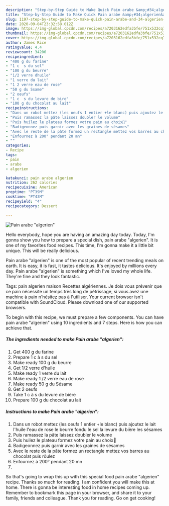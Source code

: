 ```yaml
---
description: "Step-by-Step Guide to Make Quick Pain arabe &amp;#34;algerien&amp;#34;"
title: "Step-by-Step Guide to Make Quick Pain arabe &amp;#34;algerien&amp;#34;"
slug: 1197-step-by-step-guide-to-make-quick-pain-arabe-and-34-algerien-and-34
date: 2020-09-04T23:32:58.012Z
image: https://img-global.cpcdn.com/recipes/a7203162edfa3bfe/751x532cq70/pain-arabe-algerien-photo-principale-de-la-recette.jpg
thumbnail: https://img-global.cpcdn.com/recipes/a7203162edfa3bfe/751x532cq70/pain-arabe-algerien-photo-principale-de-la-recette.jpg
cover: https://img-global.cpcdn.com/recipes/a7203162edfa3bfe/751x532cq70/pain-arabe-algerien-photo-principale-de-la-recette.jpg
author: James Rice
ratingvalue: 4.4
reviewcount: 34206
recipeingredient:
- "400 g du farine"
- "1 c  s du sel"
- "100 g du beurre"
- "1/2 verre dhuile"
- "1 verre du lait"
- "1 2 verre eau de rose"
- "50 g du Ssame"
- "2 oeufs"
- "1 c  s du levure de bire"
- "100 g du chocolat au lait"
recipeinstructions:
- "Dans un robot mettez (les oeufs 1 entier +le blanc) puis ajoutez le lait l&#39;huile l&#39;eau de rose le beurre fondu le sel la levure du bière les sésames"
- "Puis ramassez la pâte laissez doubler le volume"
- "Puis huilez le plateau formez votre pain au choix🎁"
- "Badigeonnez puis garnir avec les graines de sésames"
- "Avec le reste de la pâte formez un rectangle mettez vos barres au chocolat puis rôulez"
- "Enfournez à 200° pendant 20 mn"
- ""
categories:
- Recipe
tags:
- pain
- arabe
- algerien

katakunci: pain arabe algerien 
nutrition: 262 calories
recipecuisine: American
preptime: "PT39M"
cooktime: "PT43M"
recipeyield: "4"
recipecategory: Dessert

---
```



![Pain arabe &#34;algerien&#34;](https://img-global.cpcdn.com/recipes/a7203162edfa3bfe/751x532cq70/pain-arabe-algerien-photo-principale-de-la-recette.jpg)

Hello everybody, hope you are having an amazing day today. Today, I'm gonna show you how to prepare a special dish, pain arabe &#34;algerien&#34;. It is one of my favorites food recipes. This time, I'm gonna make it a little bit unique. This will be really delicious.

Pain arabe &#34;algerien&#34; is one of the most popular of recent trending meals on earth. It is easy, it is fast, it tastes delicious. It's enjoyed by millions every day. Pain arabe &#34;algerien&#34; is something which I've loved my whole life. They're fine and they look fantastic.

Tags: pain algerien maison Recettes algériennes. Je dois vous prévenir que ce pain nécessite un temps très long de pétrissage, si vous avez une machine à pain n&#39;hésitez pas à l&#39;utiliser. Your current browser isn&#39;t compatible with SoundCloud. Please download one of our supported browsers.


To begin with this recipe, we must prepare a few components. You can have pain arabe &#34;algerien&#34; using 10 ingredients and 7 steps. Here is how you can achieve that.

<!--inarticleads1-->

##### The ingredients needed to make Pain arabe &#34;algerien&#34;:

1. Get 400 g du farine
1. Prepare 1 c à s du sel
1. Make ready 100 g du beurre
1. Get 1/2 verre d&#39;huile
1. Make ready 1 verre du lait
1. Make ready 1 /2 verre eau de rose
1. Make ready 50 g du Sésame
1. Get 2 oeufs
1. Take 1 c à s du levure de bière
1. Prepare 100 g du chocolat au lait




<!--inarticleads2-->

##### Instructions to make Pain arabe &#34;algerien&#34;:

1. Dans un robot mettez (les oeufs 1 entier +le blanc) puis ajoutez le lait l&#39;huile l&#39;eau de rose le beurre fondu le sel la levure du bière les sésames
1. Puis ramassez la pâte laissez doubler le volume
1. Puis huilez le plateau formez votre pain au choix🎁
1. Badigeonnez puis garnir avec les graines de sésames
1. Avec le reste de la pâte formez un rectangle mettez vos barres au chocolat puis rôulez
1. Enfournez à 200° pendant 20 mn
1. 




So that's going to wrap this up with this special food pain arabe &#34;algerien&#34; recipe. Thanks so much for reading. I am confident you will make this at home. There is gonna be interesting food in home recipes coming up. Remember to bookmark this page in your browser, and share it to your family, friends and colleague. Thank you for reading. Go on get cooking!
